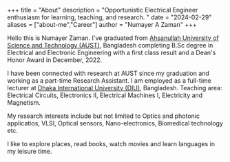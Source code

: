+++
title = "About"
description = "Opportunistic Electrical Engineer enthusiasm for learning, teaching, and research. "
date = "2024-02-29"
aliases = ["about-me","Career"]
author = "Numayer A Zaman"
+++

Hello this is Numayer Zaman.
I've graduated from [Ahsanullah University of Science and Technology (AUST)](https://aust.edu/), Bangladesh completing B.Sc degree in Electrical and Electronic Engineering with a first class result and a Dean's Honor Award in December, 2022.

I have been connected with research at AUST since my graduation and working as a part-time Research Assistant. I am employed as a full-time lecturer at [Dhaka International University (DIU)](https://diu.ac/), Bangladesh. Teaching area: Electrical Circuits, Electronics II, Electrical Machines I, Electricity and Magnetism.

My research interests include but not limited to Optics and photonic applicatios, VLSI, Optical sensors, Nano-electronics, Biomedical technology etc.

I like to explore places, read books, watch movies and learn languages in my leisure time.
